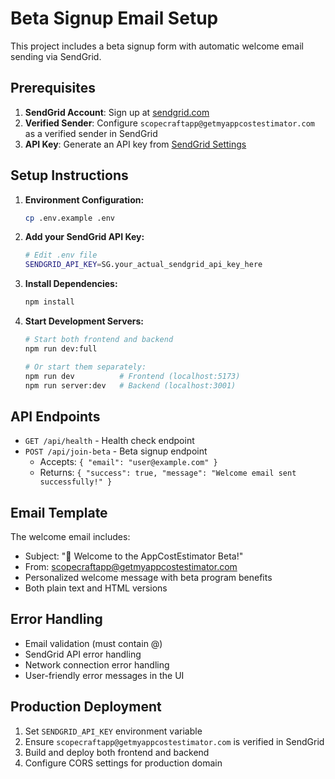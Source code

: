 # Beta Signup Email Setup

This project includes a beta signup form with automatic welcome email sending via SendGrid.

## Prerequisites

1. **SendGrid Account**: Sign up at [sendgrid.com](https://sendgrid.com)
2. **Verified Sender**: Configure `scopecraftapp@getmyappcostestimator.com` as a verified sender in SendGrid
3. **API Key**: Generate an API key from [SendGrid Settings](https://app.sendgrid.com/settings/api_keys)

## Setup Instructions

1. **Environment Configuration:**
   ```bash
   cp .env.example .env
   ```
2. **Add your SendGrid API Key:**

   ```bash
   # Edit .env file
   SENDGRID_API_KEY=SG.your_actual_sendgrid_api_key_here
   ```

3. **Install Dependencies:**

   ```bash
   npm install
   ```

4. **Start Development Servers:**

   ```bash
   # Start both frontend and backend
   npm run dev:full

   # Or start them separately:
   npm run dev          # Frontend (localhost:5173)
   npm run server:dev   # Backend (localhost:3001)
   ```

## API Endpoints

- `GET /api/health` - Health check endpoint
- `POST /api/join-beta` - Beta signup endpoint
  - Accepts: `{ "email": "user@example.com" }`
  - Returns: `{ "success": true, "message": "Welcome email sent successfully!" }`

## Email Template

The welcome email includes:

- Subject: "👋 Welcome to the AppCostEstimator Beta!"
- From: scopecraftapp@getmyappcostestimator.com
- Personalized welcome message with beta program benefits
- Both plain text and HTML versions

## Error Handling

- Email validation (must contain @)
- SendGrid API error handling
- Network connection error handling
- User-friendly error messages in the UI

## Production Deployment

1. Set `SENDGRID_API_KEY` environment variable
2. Ensure `scopecraftapp@getmyappcostestimator.com` is verified in SendGrid
3. Build and deploy both frontend and backend
4. Configure CORS settings for production domain
